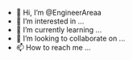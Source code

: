 - 👋 Hi, I’m @EngineerAreaa
- 👀 I’m interested in ...
- 🌱 I’m currently learning ...
- 💞️ I’m looking to collaborate on ...
- 📫 How to reach me ...

<!---
EngineerAreaa/EngineerAreaa is a ✨ special ✨ repository because its `README.md` (this file) appears on your GitHub profile.
You can click the Preview link to take a look at your changes.
--->
